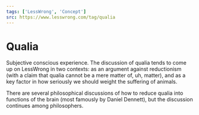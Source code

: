 ```yaml
---
tags: ['LessWrong', 'Concept']
src: https://www.lesswrong.com/tag/qualia
---
```


# Qualia
Subjective conscious experience. The discussion of qualia tends to come up on LessWrong in two contexts: as an argument against reductionism (with a claim that qualia cannot be a mere matter of, uh, matter), and as a key factor in how seriously we should weight the suffering of animals.

There are several philosophical discussions of how to reduce qualia into functions of the brain (most famously by Daniel Dennett), but the discussion continues among philosophers.

